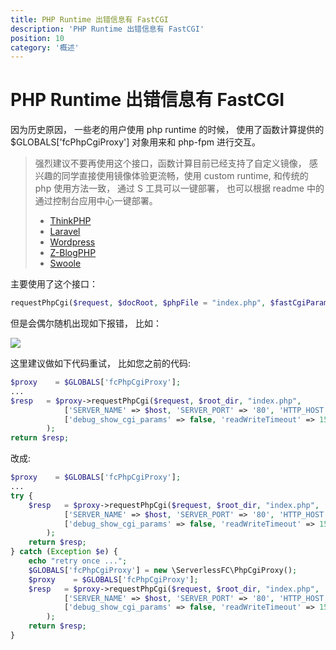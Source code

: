 ```yaml
---
title: PHP Runtime 出错信息有 FastCGI
description: 'PHP Runtime 出错信息有 FastCGI'
position: 10
category: '概述'
---
```


# PHP Runtime 出错信息有 FastCGI

因为历史原因， 一些老的用户使用 php runtime 的时候， 使用了函数计算提供的 $GLOBALS['fcPhpCgiProxy'] 对象用来和 php-fpm 进行交互。

> 强烈建议不要再使用这个接口，函数计算目前已经支持了自定义镜像， 感兴趣的同学直接使用镜像体验更流畅，使用 custom runtime, 和传统的 php 使用方法一致， 通过 S 工具可以一键部署， 也可以根据 readme 中的通过控制台应用中心一键部署。
>
> - [ThinkPHP](https://github.com/devsapp/start-web-framework/tree/master/web-framework/php/thinkphp/src)
> - [Laravel](https://github.com/devsapp/start-web-framework/tree/master/web-framework/php/laravel/src)
> - [Wordpress](https://github.com/devsapp/start-web-framework/tree/master/web-framework/php/wordpress/src)
> - [Z-BlogPHP](https://github.com/devsapp/start-web-framework/tree/master/web-framework/php/zblog/src)
> - [Swoole](https://github.com/devsapp/start-fc/tree/master/custom-function/php74)


主要使用了这个接口：

```php
requestPhpCgi($request, $docRoot, $phpFile = "index.php", $fastCgiParams = [], $options = [])
```

但是会偶尔随机出现如下报错， 比如：

![](https://img.alicdn.com/imgextra/i1/O1CN01zOwtvV1JUF2yx2ov4_!!6000000001031-2-tps-1826-154.png)

这里建议做如下代码重试， 比如您之前的代码:

```php
$proxy    = $GLOBALS['fcPhpCgiProxy'];
...
$resp   = $proxy->requestPhpCgi($request, $root_dir, "index.php",
            ['SERVER_NAME' => $host, 'SERVER_PORT' => '80', 'HTTP_HOST' => $host],
            ['debug_show_cgi_params' => false, 'readWriteTimeout' => 15000]
        );
return $resp;
```

改成:

```php
$proxy    = $GLOBALS['fcPhpCgiProxy'];
...
try {
    $resp   = $proxy->requestPhpCgi($request, $root_dir, "index.php",
            ['SERVER_NAME' => $host, 'SERVER_PORT' => '80', 'HTTP_HOST' => $host],
            ['debug_show_cgi_params' => false, 'readWriteTimeout' => 15000]
        );
    return $resp;
} catch (Exception $e) {
    echo "retry once ...";
    $GLOBALS['fcPhpCgiProxy'] = new \ServerlessFC\PhpCgiProxy();
    $proxy    = $GLOBALS['fcPhpCgiProxy'];
    $resp   = $proxy->requestPhpCgi($request, $root_dir, "index.php",
            ['SERVER_NAME' => $host, 'SERVER_PORT' => '80', 'HTTP_HOST' => $host],
            ['debug_show_cgi_params' => false, 'readWriteTimeout' => 15000]
        );
    return $resp;
}
```
